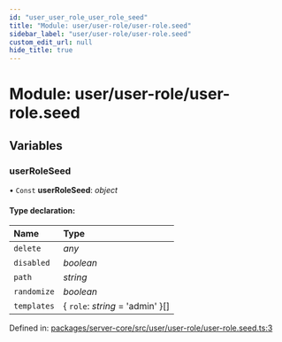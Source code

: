 ```yaml
---
id: "user_user_role_user_role_seed"
title: "Module: user/user-role/user-role.seed"
sidebar_label: "user/user-role/user-role.seed"
custom_edit_url: null
hide_title: true
---
```


# Module: user/user-role/user-role.seed

## Variables

### userRoleSeed

• `Const` **userRoleSeed**: *object*

#### Type declaration:

Name | Type |
:------ | :------ |
`delete` | *any* |
`disabled` | *boolean* |
`path` | *string* |
`randomize` | *boolean* |
`templates` | { `role`: *string* = 'admin' }[] |

Defined in: [packages/server-core/src/user/user-role/user-role.seed.ts:3](https://github.com/xr3ngine/xr3ngine/blob/716a06460/packages/server-core/src/user/user-role/user-role.seed.ts#L3)
